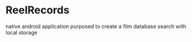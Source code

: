 # ReelRecords
native android application purposed to create a film database search with local storage
